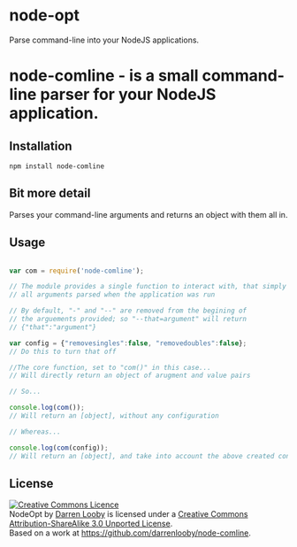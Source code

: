 node-opt
========

Parse command-line into your NodeJS applications.

# node-comline - is a small command-line parser for your NodeJS application.

## Installation

    npm install node-comline

## Bit more detail

Parses your command-line arguments and returns an object with them all in.

## Usage

``` js

var com = require('node-comline');

// The module provides a single function to interact with, that simply returns
// all arguments parsed when the application was run

// By default, "-" and "--" are removed from the begining of
// the arguements provided; so "--that=argument" will return
// {"that":"argument"}

var config = {"removesingles":false, "removedoubles":false};
// Do this to turn that off

//The core function, set to "com()" in this case...
// Will directly return an object of arugment and value pairs

// So...

console.log(com());
// Will return an [object], without any configuration

// Whereas...

console.log(com(config));
// Will return an [object], and take into account the above created configuration


```
## License

<a rel="license" href="http://creativecommons.org/licenses/by-sa/3.0/deed.en_GB"><img alt="Creative Commons Licence" style="border-width:0" src="http://i.creativecommons.org/l/by-sa/3.0/88x31.png" /></a><br /><span xmlns:dct="http://purl.org/dc/terms/" property="dct:title">NodeOpt</span> by <a xmlns:cc="http://creativecommons.org/ns#" href="https://github.com/darrenlooby" property="cc:attributionName" rel="cc:attributionURL">Darren Looby</a> is licensed under a <a rel="license" href="http://creativecommons.org/licenses/by-sa/3.0/deed.en_GB">Creative Commons Attribution-ShareAlike 3.0 Unported License</a>.<br />Based on a work at <a xmlns:dct="http://purl.org/dc/terms/" href="https://github.com/darrenlooby/node-comline" rel="dct:source">https://github.com/darrenlooby/node-comline</a>.